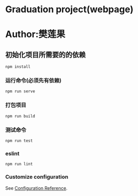 # Graduation project(webpage)

# Author:樊莲果

## 初始化项目所需要的的依赖
```
npm install
```

### 运行命令(必须先有依赖)
```
npm run serve
```

### 打包项目
```
npm run build
```

### 测试命令
```
npm run test
```

### eslint
```
npm run lint
```

### Customize configuration
See [Configuration Reference](https://cli.vuejs.org/config/).
